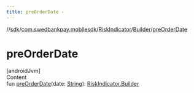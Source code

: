 ```yaml
---
title: preOrderDate -
---
```

//[sdk](../../../../index)/[com.swedbankpay.mobilesdk](../../index)/[RiskIndicator](../index)/[Builder](index)/[preOrderDate](pre-order-date)



# preOrderDate  
[androidJvm]  
Content  
fun [preOrderDate](pre-order-date)(date: [String](https://kotlinlang.org/api/latest/jvm/stdlib/kotlin/-string/index.html)): [RiskIndicator.Builder](index)  



